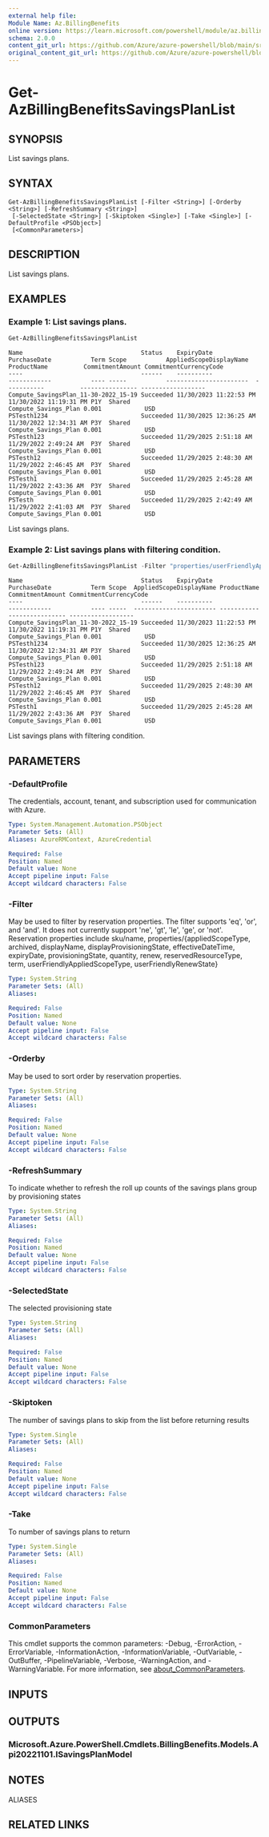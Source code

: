 ```yaml
---
external help file: 
Module Name: Az.BillingBenefits
online version: https://learn.microsoft.com/powershell/module/az.billingbenefits/get-azbillingbenefitssavingsplanlist
schema: 2.0.0
content_git_url: https://github.com/Azure/azure-powershell/blob/main/src/BillingBenefits/help/Get-AzBillingBenefitsSavingsPlanList.md
original_content_git_url: https://github.com/Azure/azure-powershell/blob/main/src/BillingBenefits/help/Get-AzBillingBenefitsSavingsPlanList.md
---
```


# Get-AzBillingBenefitsSavingsPlanList

## SYNOPSIS
List savings plans.

## SYNTAX

```
Get-AzBillingBenefitsSavingsPlanList [-Filter <String>] [-Orderby <String>] [-RefreshSummary <String>]
 [-SelectedState <String>] [-Skiptoken <Single>] [-Take <Single>] [-DefaultProfile <PSObject>]
 [<CommonParameters>]
```

## DESCRIPTION
List savings plans.

## EXAMPLES

### Example 1: List savings plans.
```powershell
Get-AzBillingBenefitsSavingsPlanList
```

```output
Name                                 Status    ExpiryDate             PurchaseDate           Term Scope           AppliedScopeDisplayName  ProductName          CommitmentAmount CommitmentCurrencyCode
----                                 ------    ----------             ------------           ---- -----           -----------------------  -----------          ---------------- ------------------
Compute_SavingsPlan_11-30-2022_15-19 Succeeded 11/30/2023 11:22:53 PM 11/30/2022 11:19:31 PM P1Y  Shared                                   Compute_Savings_Plan 0.001            USD
PSTesth1234                          Succeeded 11/30/2025 12:36:25 AM 11/30/2022 12:34:31 AM P3Y  Shared                                   Compute_Savings_Plan 0.001            USD
PSTesth123                           Succeeded 11/29/2025 2:51:18 AM  11/29/2022 2:49:24 AM  P3Y  Shared                                   Compute_Savings_Plan 0.001            USD
PSTesth12                            Succeeded 11/29/2025 2:48:30 AM  11/29/2022 2:46:45 AM  P3Y  Shared                                   Compute_Savings_Plan 0.001            USD
PSTesth1                             Succeeded 11/29/2025 2:45:28 AM  11/29/2022 2:43:36 AM  P3Y  Shared                                   Compute_Savings_Plan 0.001            USD
PSTesth                              Succeeded 11/29/2025 2:42:49 AM  11/29/2022 2:41:03 AM  P3Y  Shared                                   Compute_Savings_Plan 0.001            USD
```

List savings plans.

### Example 2: List savings plans with filtering condition.
```powershell
Get-AzBillingBenefitsSavingsPlanList -Filter "properties/userFriendlyAppliedScopeType eq 'Shared'"
```

```output
Name                                 Status    ExpiryDate             PurchaseDate           Term Scope  AppliedScopeDisplayName ProductName          CommitmentAmount CommitmentCurrencyCode
----                                 ------    ----------             ------------           ---- -----  ----------------------- -----------          ---------------- ------------------
Compute_SavingsPlan_11-30-2022_15-19 Succeeded 11/30/2023 11:22:53 PM 11/30/2022 11:19:31 PM P1Y  Shared                         Compute_Savings_Plan 0.001            USD
PSTesth1234                          Succeeded 11/30/2025 12:36:25 AM 11/30/2022 12:34:31 AM P3Y  Shared                         Compute_Savings_Plan 0.001            USD
PSTesth123                           Succeeded 11/29/2025 2:51:18 AM  11/29/2022 2:49:24 AM  P3Y  Shared                         Compute_Savings_Plan 0.001            USD
PSTesth12                            Succeeded 11/29/2025 2:48:30 AM  11/29/2022 2:46:45 AM  P3Y  Shared                         Compute_Savings_Plan 0.001            USD
PSTesth1                             Succeeded 11/29/2025 2:45:28 AM  11/29/2022 2:43:36 AM  P3Y  Shared                         Compute_Savings_Plan 0.001            USD
```

List savings plans with filtering condition.

## PARAMETERS

### -DefaultProfile
The credentials, account, tenant, and subscription used for communication with Azure.

```yaml
Type: System.Management.Automation.PSObject
Parameter Sets: (All)
Aliases: AzureRMContext, AzureCredential

Required: False
Position: Named
Default value: None
Accept pipeline input: False
Accept wildcard characters: False
```

### -Filter
May be used to filter by reservation properties.
The filter supports 'eq', 'or', and 'and'.
It does not currently support 'ne', 'gt', 'le', 'ge', or 'not'.
Reservation properties include sku/name, properties/{appliedScopeType, archived, displayName, displayProvisioningState, effectiveDateTime, expiryDate, provisioningState, quantity, renew, reservedResourceType, term, userFriendlyAppliedScopeType, userFriendlyRenewState}

```yaml
Type: System.String
Parameter Sets: (All)
Aliases:

Required: False
Position: Named
Default value: None
Accept pipeline input: False
Accept wildcard characters: False
```

### -Orderby
May be used to sort order by reservation properties.

```yaml
Type: System.String
Parameter Sets: (All)
Aliases:

Required: False
Position: Named
Default value: None
Accept pipeline input: False
Accept wildcard characters: False
```

### -RefreshSummary
To indicate whether to refresh the roll up counts of the savings plans group by provisioning states

```yaml
Type: System.String
Parameter Sets: (All)
Aliases:

Required: False
Position: Named
Default value: None
Accept pipeline input: False
Accept wildcard characters: False
```

### -SelectedState
The selected provisioning state

```yaml
Type: System.String
Parameter Sets: (All)
Aliases:

Required: False
Position: Named
Default value: None
Accept pipeline input: False
Accept wildcard characters: False
```

### -Skiptoken
The number of savings plans to skip from the list before returning results

```yaml
Type: System.Single
Parameter Sets: (All)
Aliases:

Required: False
Position: Named
Default value: None
Accept pipeline input: False
Accept wildcard characters: False
```

### -Take
To number of savings plans to return

```yaml
Type: System.Single
Parameter Sets: (All)
Aliases:

Required: False
Position: Named
Default value: None
Accept pipeline input: False
Accept wildcard characters: False
```

### CommonParameters
This cmdlet supports the common parameters: -Debug, -ErrorAction, -ErrorVariable, -InformationAction, -InformationVariable, -OutVariable, -OutBuffer, -PipelineVariable, -Verbose, -WarningAction, and -WarningVariable. For more information, see [about_CommonParameters](http://go.microsoft.com/fwlink/?LinkID=113216).

## INPUTS

## OUTPUTS

### Microsoft.Azure.PowerShell.Cmdlets.BillingBenefits.Models.Api20221101.ISavingsPlanModel

## NOTES

ALIASES

## RELATED LINKS

